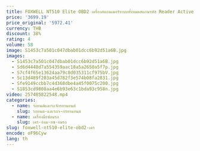 ```yaml
---
title: FOXWELL NT510 Elite OBD2 เครื่องสแกนเนอร์ระบบทั้งหมดสแกนรหัส Reader Active Test ECU Coding OBD OBD2 เครื่องมือวินิจฉัยรถยนต์ฟรี Update
price: '3699.19'
price_original: '5972.41'
currency: THB
discount: 38%
rating: 4
volume: 58
image: S1453c7a501c047dbab01dcc6b92d51a6B.jpg
images:
  - S1453c7a501c047dbab01dcc6b92d51a6B.jpg
  - Sd6d4448d7a554359aac18a5a2650a5f7p.jpg
  - S7cf4f65e13624aa79c8d035311cf975bV.jpg
  - Sc13d489f203a45d782f3e574b08fa2831.jpg
  - Sfe9149ccbb7c4d368dbe4a45f0075c200.jpg
  - S1853cd9808aa4e6b93e63c1bda93c958n.jpg
video: 257485822548.mp4
categories:
  - name: รถยนต์และรถจักรยานยนต์
    slug: รถยนต-และรถจ-กรยานยนต
  - name: เครื่องมือซ่อมรถ
    slug: เคร-องม-อซ-อมรถ
slug: foxwell-nt510-elite-obd2-เคร
encode: oF96Cyw
lang: th
---
```

  
